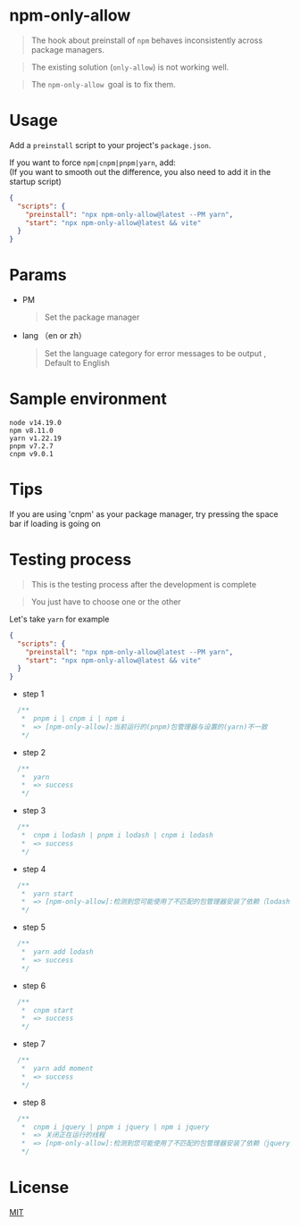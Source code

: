 # npm-only-allow
> The hook about preinstall of `npm` behaves inconsistently across package managers. 

> The existing solution (`only-allow`) is not working well.  

> The `npm-only-allow `goal is to fix them. 

# Usage

Add a `preinstall` script to your project's `package.json`.  

If you want to force `npm|cnpm|pnpm|yarn`, add:  
(If you want to smooth out the difference, you also need to add it in the startup script)

```json
{
  "scripts": {
    "preinstall": "npx npm-only-allow@latest --PM yarn",
    "start": "npx npm-only-allow@latest && vite"
  }
}
```

# Params
* PM
  > Set the package manager
* lang （en or zh）
  > Set the language category for error messages to be output , Default to English

# Sample environment
`node v14.19.0`  
`npm v8.11.0`  
`yarn v1.22.19`  
`pnpm v7.2.7`  
`cnpm v9.0.1`

# Tips
If you are using 'cnpm' as your package manager, try pressing the space bar if loading is going on

# Testing process
> This is the testing process after the development is complete

> You just have to choose one or the other

Let's take `yarn` for example

```json
{
  "scripts": {
    "preinstall": "npx npm-only-allow@latest --PM yarn",
    "start": "npx npm-only-allow@latest && vite"
  }
}
```
* step 1  
```js
  /**
   *  pnpm i | cnpm i | npm i 
   *  => [npm-only-allow]:当前运行的(pnpm)包管理器与设置的(yarn)不一致
   */
```
* step 2  
```js
  /**
   *  yarn
   *  => success
   */
```
* step 3  
```js
  /**
   *  cnpm i lodash | pnpm i lodash | cnpm i lodash
   *  => success
   */
```
* step 4  
```js
  /**
   *  yarn start
   *  => [npm-only-allow]:检测到您可能使用了不匹配的包管理器安装了依赖（lodash),请卸载或使用正确的管理器安装后重试
   */
```
* step 5  
```js
  /**
   *  yarn add lodash
   *  => success
   */
```
* step 6  
```js
  /**
   *  cnpm start
   *  => success
   */
```
* step 7  
```js
  /**
   *  yarn add moment
   *  => success
   */
```
* step 8  
```js
  /**
   *  cnpm i jquery | pnpm i jquery | npm i jquery
   *  => 关闭正在运行的线程
   *  => [npm-only-allow]:检测到您可能使用了不匹配的包管理器安装了依赖（jquery),请卸载或使用正确的管理器安装后重试
   */
```
# License
[MIT](LICENSE)